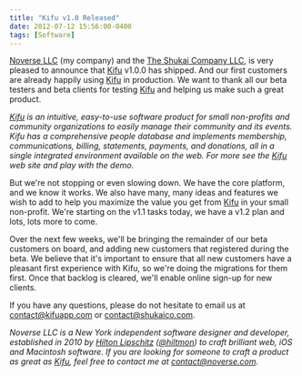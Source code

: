 ```yaml
---
title: "Kifu v1.0 Released"
date: 2012-07-12 15:56:00-0400
tags: [Software]
---
```


[Noverse LLC](https://noverse.com) (my company) and the [The Shukai Company LLC](http://www.shukaico.com), is very pleased to announce that [Kifu](http://www.kifuapp.com) v1.0.0 has shipped. And our first customers are already happily using [Kifu](http://www.kifuapp.com) in production. We want to thank all our beta testers and beta clients for testing [Kifu](http://www.kifuapp.com) and helping us make such a great product.

*[Kifu](http://www.kifuapp.com) is an intuitive, easy-to-use software product for small non-profits and community organizations to easily manage their community and its events. Kifu has a comprehensive people database and implements membership, communications, billing, statements, payments, and donations, all in a single integrated environment available on the web. For more see the [Kifu](http://www.kifuapp.com) web site and play with the demo.*

But we're not stopping or even slowing down. We have the core platform, and we know it works. We also have many, many ideas and features we wish to add to help you maximize the value you get from [Kifu](http://www.kifuapp.com) in your small non-profit. We're starting on the v1.1 tasks today, we have a v1.2 plan and lots, lots more to come.

Over the next few weeks, we'll be bringing the remainder of our beta customers on board, and adding new customers that registered during the beta. We believe that it's important to ensure that all new customers have a pleasant first experience with Kifu, so we're doing the migrations for them first. Once that backlog is cleared, we'll enable online sign-up for new clients.

If you have any questions, please do not hesitate to email us at [contact@kifuapp.com](mailto:contact@kifuapp.com) or [contact@shukaico.com](mailto:contact@shukaico.com).

*Noverse LLC is a New York independent software designer and developer, established in 2010 by [Hilton Lipschitz](https://hiltmon.com) ([@hiltmon](https://twitter.com/hiltmon)) to craft brilliant web, iOS and Macintosh software. If you are looking for someone to craft a product as great as [Kifu](http://www.kifuapp.com), feel free to contact me at [contact@noverse.com](mailto:contact@noverse.com).*
